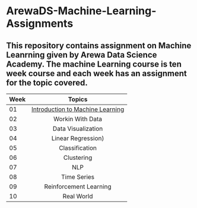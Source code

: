 # ArewaDS-Machine-Learning-Assignments
## This repository contains assignment on Machine Leanrning given by Arewa Data Science Academy. The machine Learning course is ten week course and each week has an assignment for the topic covered.

| Week | Topics                                                    |
|------|:---------------------------------------------------------:|
| 01  |  [Introduction to Machine Learning](https://github.com/TheBangis/ML-4-Beginners-Arewa-Datascience/tree/main/1-Introduction)|
| 02  |  Workin With Data|
| 03  |  Data Visualization|
| 04  |  Linear Regression)|
| 05  |  Classification|
| 06  |  Clustering|
| 07  |  NLP|
| 08  |  Time Series|
| 09  |  Reinforcement Learning|
| 10  |  Real World|
